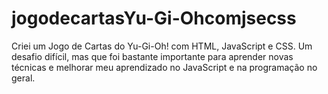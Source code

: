 # jogodecartasYu-Gi-Ohcomjsecss
Criei um Jogo de Cartas do Yu-Gi-Oh! com HTML, JavaScript e CSS. Um desafio difícil, mas que foi bastante importante para aprender novas técnicas e melhorar meu aprendizado no JavaScript e na programação no geral.
